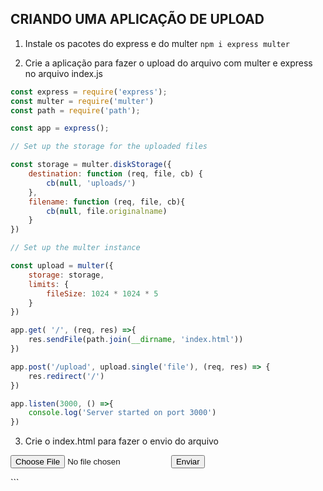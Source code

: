 ## CRIANDO UMA APLICAÇÃO DE UPLOAD

1. Instale os pacotes do express e do multer `npm i express multer`

2. Crie a aplicação para fazer o upload do arquivo com multer e express no arquivo index.js

```javascript
const express = require('express');
const multer = require('multer')
const path = require('path');

const app = express();

// Set up the storage for the uploaded files

const storage = multer.diskStorage({
	destination: function (req, file, cb) {
		cb(null, 'uploads/')
	},
	filename: function (req, file, cb){
		cb(null, file.originalname)
	}
})

// Set up the multer instance

const upload = multer({
	storage: storage,
	limits: {
		fileSize: 1024 * 1024 * 5
	}
})

app.get( '/', (req, res) =>{
	res.sendFile(path.join(__dirname, 'index.html'))
})

app.post('/upload', upload.single('file'), (req, res) => {
	res.redirect('/')
})

app.listen(3000, () =>{
	console.log('Server started on port 3000')
})
````
3. Crie o index.html para fazer o envio do arquivo

<!DOCTYPE html>
<html lang="en">
<head>
	<meta charset="UTF-8">
	<meta http-equiv="X-UA-Compatible" content="IE=edge">
	<meta name="viewport" content="width=device-width, initial-scale=1.0">
	<title>Upload de arquivo</title>
</head>
<body>
	<form action="/upload" method="post" enctype="multipart/form-data">
		<input type="file" name="file">
		<button type="submit">Enviar</button>
	</form>
</body>
</html>
```

